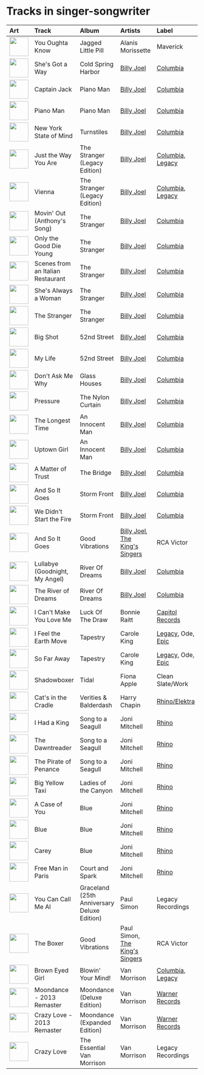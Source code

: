 # Tracks in singer-songwriter

| Art                                                                                              | Track                             | Album                                       | Artists                                                                                        | Label                                                            | 💚   | 🔗                                                          |
|:-------------------------------------------------------------------------------------------------|:----------------------------------|:--------------------------------------------|:-----------------------------------------------------------------------------------------------|:-----------------------------------------------------------------|:----|:-----------------------------------------------------------|
| <img src="https://i.scdn.co/image/ab67616d0000b27392c885317fbe4bfa680109b4" alt="" width="50" /> | You Oughta Know                   | Jagged Little Pill                          | Alanis Morissette                                                                              | Maverick                                                         | 💚   | [🔗](https://open.spotify.com/track/0Dw9z44gXhplDh5HCWZIxP) |
| <img src="https://i.scdn.co/image/ab67616d0000b273431daec5815fd0255437b43b" alt="" width="50" /> | She's Got a Way                   | Cold Spring Harbor                          | [Billy Joel](../artists/billy_joel.md)                                                         | [Columbia](../labels/columbia.md)                                |     | [🔗](https://open.spotify.com/track/3Ie2eLOIj2IhKnzPwXrLbJ) |
| <img src="https://i.scdn.co/image/ab67616d0000b273db9c8abe838bbfb28ed5cc06" alt="" width="50" /> | Captain Jack                      | Piano Man                                   | [Billy Joel](../artists/billy_joel.md)                                                         | [Columbia](../labels/columbia.md)                                | 💚   | [🔗](https://open.spotify.com/track/3igkLltDaiFiMl83IdDBfm) |
| <img src="https://i.scdn.co/image/ab67616d0000b273db9c8abe838bbfb28ed5cc06" alt="" width="50" /> | Piano Man                         | Piano Man                                   | [Billy Joel](../artists/billy_joel.md)                                                         | [Columbia](../labels/columbia.md)                                | 💚   | [🔗](https://open.spotify.com/track/78WVLOP9pN0G3gRLFy1rAa) |
| <img src="https://i.scdn.co/image/ab67616d0000b273d1731f2c0e1c2c8957f35c76" alt="" width="50" /> | New York State of Mind            | Turnstiles                                  | [Billy Joel](../artists/billy_joel.md)                                                         | [Columbia](../labels/columbia.md)                                | 💚   | [🔗](https://open.spotify.com/track/6yjKlmm7vOszkXEUku1EM1) |
| <img src="https://i.scdn.co/image/ab67616d0000b2736ce61113662ecf693b605ee5" alt="" width="50" /> | Just the Way You Are              | The Stranger (Legacy Edition)               | [Billy Joel](../artists/billy_joel.md)                                                         | [Columbia](../labels/columbia.md), [Legacy](../labels/legacy.md) | 💚   | [🔗](https://open.spotify.com/track/49MHCPzvMLXhRjDantBMVH) |
| <img src="https://i.scdn.co/image/ab67616d0000b2736ce61113662ecf693b605ee5" alt="" width="50" /> | Vienna                            | The Stranger (Legacy Edition)               | [Billy Joel](../artists/billy_joel.md)                                                         | [Columbia](../labels/columbia.md), [Legacy](../labels/legacy.md) | 💚   | [🔗](https://open.spotify.com/track/4U45aEWtQhrm8A5mxPaFZ7) |
| <img src="https://i.scdn.co/image/ab67616d0000b2738a6dbac0b74bd2484189ea5f" alt="" width="50" /> | Movin' Out (Anthony's Song)       | The Stranger                                | [Billy Joel](../artists/billy_joel.md)                                                         | [Columbia](../labels/columbia.md)                                | 💚   | [🔗](https://open.spotify.com/track/4cG3ovmC8Hnp9ZsmSZI2O4) |
| <img src="https://i.scdn.co/image/ab67616d0000b2738a6dbac0b74bd2484189ea5f" alt="" width="50" /> | Only the Good Die Young           | The Stranger                                | [Billy Joel](../artists/billy_joel.md)                                                         | [Columbia](../labels/columbia.md)                                | 💚   | [🔗](https://open.spotify.com/track/2xabqm0YNQCTcPteQjJ22K) |
| <img src="https://i.scdn.co/image/ab67616d0000b2738a6dbac0b74bd2484189ea5f" alt="" width="50" /> | Scenes from an Italian Restaurant | The Stranger                                | [Billy Joel](../artists/billy_joel.md)                                                         | [Columbia](../labels/columbia.md)                                | 💚   | [🔗](https://open.spotify.com/track/2rhFaau65TFMv4mACtE9it) |
| <img src="https://i.scdn.co/image/ab67616d0000b2738a6dbac0b74bd2484189ea5f" alt="" width="50" /> | She's Always a Woman              | The Stranger                                | [Billy Joel](../artists/billy_joel.md)                                                         | [Columbia](../labels/columbia.md)                                |     | [🔗](https://open.spotify.com/track/3ILLSvTYvFjjEdbxvQumOb) |
| <img src="https://i.scdn.co/image/ab67616d0000b2738a6dbac0b74bd2484189ea5f" alt="" width="50" /> | The Stranger                      | The Stranger                                | [Billy Joel](../artists/billy_joel.md)                                                         | [Columbia](../labels/columbia.md)                                | 💚   | [🔗](https://open.spotify.com/track/6ByRaaLxtbMFyIzQob2nDT) |
| <img src="https://i.scdn.co/image/ab67616d0000b2731d4675d5a0345bb93686e4b6" alt="" width="50" /> | Big Shot                          | 52nd Street                                 | [Billy Joel](../artists/billy_joel.md)                                                         | [Columbia](../labels/columbia.md)                                |     | [🔗](https://open.spotify.com/track/22wxe2Yc9JzihICXYLGAQ7) |
| <img src="https://i.scdn.co/image/ab67616d0000b2731d4675d5a0345bb93686e4b6" alt="" width="50" /> | My Life                           | 52nd Street                                 | [Billy Joel](../artists/billy_joel.md)                                                         | [Columbia](../labels/columbia.md)                                | 💚   | [🔗](https://open.spotify.com/track/4ZoBC5MhSEzuknIgAkBaoT) |
| <img src="https://i.scdn.co/image/ab67616d0000b27322d5199692d318c28d6c7d9b" alt="" width="50" /> | Don't Ask Me Why                  | Glass Houses                                | [Billy Joel](../artists/billy_joel.md)                                                         | [Columbia](../labels/columbia.md)                                |     | [🔗](https://open.spotify.com/track/6g4vHtdGqD5eEgpf7nKISk) |
| <img src="https://i.scdn.co/image/ab67616d0000b273e5e5f24cf490dfc7041eafc3" alt="" width="50" /> | Pressure                          | The Nylon Curtain                           | [Billy Joel](../artists/billy_joel.md)                                                         | [Columbia](../labels/columbia.md)                                |     | [🔗](https://open.spotify.com/track/3LqvmDtXWXjF7fg8mh8iZh) |
| <img src="https://i.scdn.co/image/ab67616d0000b273814cbc4746358a25c84c62e7" alt="" width="50" /> | The Longest Time                  | An Innocent Man                             | [Billy Joel](../artists/billy_joel.md)                                                         | [Columbia](../labels/columbia.md)                                | 💚   | [🔗](https://open.spotify.com/track/5DH7nDryMhpixm4G4B7RP9) |
| <img src="https://i.scdn.co/image/ab67616d0000b273814cbc4746358a25c84c62e7" alt="" width="50" /> | Uptown Girl                       | An Innocent Man                             | [Billy Joel](../artists/billy_joel.md)                                                         | [Columbia](../labels/columbia.md)                                | 💚   | [🔗](https://open.spotify.com/track/5zA8vzDGqPl2AzZkEYQGKh) |
| <img src="https://i.scdn.co/image/ab67616d0000b273800f95060baebdd6aea0f4b9" alt="" width="50" /> | A Matter of Trust                 | The Bridge                                  | [Billy Joel](../artists/billy_joel.md)                                                         | [Columbia](../labels/columbia.md)                                | 💚   | [🔗](https://open.spotify.com/track/6J212smZzpeOCYQ9DITMSC) |
| <img src="https://i.scdn.co/image/ab67616d0000b2731946747b8692919f98918ec4" alt="" width="50" /> | And So It Goes                    | Storm Front                                 | [Billy Joel](../artists/billy_joel.md)                                                         | [Columbia](../labels/columbia.md)                                | 💚   | [🔗](https://open.spotify.com/track/1u7kQUb3lQcpHaYRfia13A) |
| <img src="https://i.scdn.co/image/ab67616d0000b2731946747b8692919f98918ec4" alt="" width="50" /> | We Didn't Start the Fire          | Storm Front                                 | [Billy Joel](../artists/billy_joel.md)                                                         | [Columbia](../labels/columbia.md)                                |     | [🔗](https://open.spotify.com/track/3Cx4yrFaX8CeHwBMReOWXI) |
| <img src="https://i.scdn.co/image/ab67616d0000b273b13eb2ff19372ac491273a06" alt="" width="50" /> | And So It Goes                    | Good Vibrations                             | [Billy Joel](../artists/billy_joel.md), [The King's Singers](../artists/the_king_s_singers.md) | RCA Victor                                                       |     | [🔗](https://open.spotify.com/track/1v8w3Ve0EYhy8cMlRR92QM) |
| <img src="https://i.scdn.co/image/ab67616d0000b273d81c87cd4fa07351a5d14a71" alt="" width="50" /> | Lullabye (Goodnight, My Angel)    | River Of Dreams                             | [Billy Joel](../artists/billy_joel.md)                                                         | [Columbia](../labels/columbia.md)                                | 💚   | [🔗](https://open.spotify.com/track/4cURHmiuYii52BVbhrGbv0) |
| <img src="https://i.scdn.co/image/ab67616d0000b273d81c87cd4fa07351a5d14a71" alt="" width="50" /> | The River of Dreams               | River Of Dreams                             | [Billy Joel](../artists/billy_joel.md)                                                         | [Columbia](../labels/columbia.md)                                |     | [🔗](https://open.spotify.com/track/30qVCFYKBtAENjTIBA8FPZ) |
| <img src="https://i.scdn.co/image/ab67616d0000b273a1113af3a19a41dc8eec534e" alt="" width="50" /> | I Can't Make You Love Me          | Luck Of The Draw                            | Bonnie Raitt                                                                                   | [Capitol Records](../labels/capitol_records.md)                  |     | [🔗](https://open.spotify.com/track/69uJi5QsBtqlYkGURTBli8) |
| <img src="https://i.scdn.co/image/ab67616d0000b27323350feac07f56d8b96f33d5" alt="" width="50" /> | I Feel the Earth Move             | Tapestry                                    | Carole King                                                                                    | [Legacy](../labels/legacy.md), Ode, [Epic](../labels/epic.md)    |     | [🔗](https://open.spotify.com/track/1BWsOxeMx83OrKGCV4gxly) |
| <img src="https://i.scdn.co/image/ab67616d0000b27323350feac07f56d8b96f33d5" alt="" width="50" /> | So Far Away                       | Tapestry                                    | Carole King                                                                                    | [Legacy](../labels/legacy.md), Ode, [Epic](../labels/epic.md)    |     | [🔗](https://open.spotify.com/track/4HHge4zAyIw3pkrtFzmwCl) |
| <img src="https://i.scdn.co/image/ab67616d0000b273b254ca0983d65ede8e3d2f7a" alt="" width="50" /> | Shadowboxer                       | Tidal                                       | Fiona Apple                                                                                    | Clean Slate/Work                                                 |     | [🔗](https://open.spotify.com/track/0XMzFZgFvEqH2nEa3iwNUD) |
| <img src="https://i.scdn.co/image/ab67616d0000b273315994fdfb86d9bcb40337ba" alt="" width="50" /> | Cat's in the Cradle               | Verities & Balderdash                       | Harry Chapin                                                                                   | [Rhino/Elektra](../labels/elektra.md)                            | 💚   | [🔗](https://open.spotify.com/track/2obblQ6tcePeOEVJV6nEGD) |
| <img src="https://i.scdn.co/image/ab67616d0000b273b4844a368bd9679f1db5a4fb" alt="" width="50" /> | I Had a King                      | Song to a Seagull                           | Joni Mitchell                                                                                  | [Rhino](../labels/rhino.md)                                      | 💚   | [🔗](https://open.spotify.com/track/6rj2z2taVIxPRnzx5LJkGm) |
| <img src="https://i.scdn.co/image/ab67616d0000b273b4844a368bd9679f1db5a4fb" alt="" width="50" /> | The Dawntreader                   | Song to a Seagull                           | Joni Mitchell                                                                                  | [Rhino](../labels/rhino.md)                                      | 💚   | [🔗](https://open.spotify.com/track/0KE9YElZqPumrpm9ovtXlN) |
| <img src="https://i.scdn.co/image/ab67616d0000b273b4844a368bd9679f1db5a4fb" alt="" width="50" /> | The Pirate of Penance             | Song to a Seagull                           | Joni Mitchell                                                                                  | [Rhino](../labels/rhino.md)                                      |     | [🔗](https://open.spotify.com/track/53QbBfo0PTUKfOBM0YoPU7) |
| <img src="https://i.scdn.co/image/ab67616d0000b2730058fcf8f649ae1b05f6c163" alt="" width="50" /> | Big Yellow Taxi                   | Ladies of the Canyon                        | Joni Mitchell                                                                                  | [Rhino](../labels/rhino.md)                                      | 💚   | [🔗](https://open.spotify.com/track/6UkMcAA19lTdjs22jtB7o2) |
| <img src="https://i.scdn.co/image/ab67616d0000b273e9f77be85457110ebf304da7" alt="" width="50" /> | A Case of You                     | Blue                                        | Joni Mitchell                                                                                  | [Rhino](../labels/rhino.md)                                      | 💚   | [🔗](https://open.spotify.com/track/7shVwhUdVbHpykOfbzvDc1) |
| <img src="https://i.scdn.co/image/ab67616d0000b273e9f77be85457110ebf304da7" alt="" width="50" /> | Blue                              | Blue                                        | Joni Mitchell                                                                                  | [Rhino](../labels/rhino.md)                                      |     | [🔗](https://open.spotify.com/track/1yWIsH3TC51gmzvQxZNCQC) |
| <img src="https://i.scdn.co/image/ab67616d0000b273e9f77be85457110ebf304da7" alt="" width="50" /> | Carey                             | Blue                                        | Joni Mitchell                                                                                  | [Rhino](../labels/rhino.md)                                      | 💚   | [🔗](https://open.spotify.com/track/11dUk8E2z8Oj1JURwl7GJd) |
| <img src="https://i.scdn.co/image/ab67616d0000b273909f0333c8c1a821a7eea703" alt="" width="50" /> | Free Man in Paris                 | Court and Spark                             | Joni Mitchell                                                                                  | [Rhino](../labels/rhino.md)                                      | 💚   | [🔗](https://open.spotify.com/track/2by5mqpQ1ZP2G5FOIccMnu) |
| <img src="https://i.scdn.co/image/ab67616d0000b27309880a7b8636c5a0615dc0c8" alt="" width="50" /> | You Can Call Me Al                | Graceland (25th Anniversary Deluxe Edition) | Paul Simon                                                                                     | Legacy Recordings                                                |     | [🔗](https://open.spotify.com/track/0qxYx4F3vm1AOnfux6dDxP) |
| <img src="https://i.scdn.co/image/ab67616d0000b273b13eb2ff19372ac491273a06" alt="" width="50" /> | The Boxer                         | Good Vibrations                             | Paul Simon, [The King's Singers](../artists/the_king_s_singers.md)                             | RCA Victor                                                       |     | [🔗](https://open.spotify.com/track/5lRqY3uEKRCqSA0vXI4Lf7) |
| <img src="https://i.scdn.co/image/ab67616d0000b2733f29a976eea00141514ab936" alt="" width="50" /> | Brown Eyed Girl                   | Blowin' Your Mind!                          | Van Morrison                                                                                   | [Columbia](../labels/columbia.md), [Legacy](../labels/legacy.md) | 💚   | [🔗](https://open.spotify.com/track/3yrSvpt2l1xhsV9Em88Pul) |
| <img src="https://i.scdn.co/image/ab67616d0000b273f22514855a9a8356664340fb" alt="" width="50" /> | Moondance - 2013 Remaster         | Moondance (Deluxe Edition)                  | Van Morrison                                                                                   | [Warner Records](../labels/warner_records.md)                    | 💚   | [🔗](https://open.spotify.com/track/683b4ikwa62JevCjwrmfg6) |
| <img src="https://i.scdn.co/image/ab67616d0000b27369bb57791f9859f2695391f7" alt="" width="50" /> | Crazy Love - 2013 Remaster        | Moondance (Expanded Edition)                | Van Morrison                                                                                   | [Warner Records](../labels/warner_records.md)                    |     | [🔗](https://open.spotify.com/track/2hjAc6x8EoSLhGxRNg8KEw) |
| <img src="https://i.scdn.co/image/ab67616d0000b2738f09dd4d56cde1a2cda18604" alt="" width="50" /> | Crazy Love                        | The Essential Van Morrison                  | Van Morrison                                                                                   | Legacy Recordings                                                |     | [🔗](https://open.spotify.com/track/04glHdRn4SgTADxKoKzOoO) |

